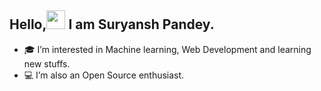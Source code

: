 ## Hello,<img src="https://raw.githubusercontent.com/MartinHeinz/MartinHeinz/master/wave.gif" width="30px"> I am Suryansh Pandey.

- 🎓 I’m interested in Machine learning, Web Development and learning new stuffs.
- 💻 I’m also an Open Source enthusiast.

<!---
suryanshp1/suryanshp1 is a ✨ special ✨ repository because its `README.md` (this file) appears on your GitHub profile.
You can click the Preview link to take a look at your changes.
--->
